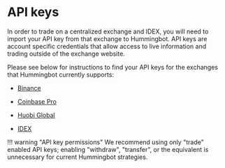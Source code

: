# API keys

In order to trade on a centralized exchange and IDEX, you will need to import your API key from that exchange to Hummingbot. API keys are account specific credentials that allow access to live information and trading outside of the exchange website.

Please see below for instructions to find your API keys for the exchanges that Hummingbot currently supports:

* [Binance](/connectors/binance)

* [Coinbase Pro](/connectors/coinbase)

* [Huobi Global](/connectors/huobi/#creating-huobi-api-keys)

* [IDEX](/connectors/idex/#api-key)

!!! warning "API key permissions"
    We recommend using only "trade" enabled API keys; enabling "withdraw", "transfer", or the equivalent is unnecessary for current Hummingbot strategies.
